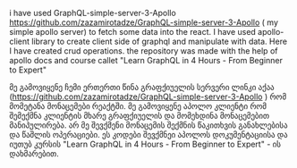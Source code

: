 i have used GraphQL-simple-server-3-Apollo  https://github.com/zazamirotadze/GraphQL-simple-server-3-Apollo 
( my simple apollo server) to fetch some data into the react. I have used apollo-client library to create client side of graphql and manipulate with data. 
Here I have created crud operations.  the repository was made with the help of apollo docs and course callet "Learn GraphQL in 4 Hours - From Beginner to Expert"

მე გამოვიყენე ჩემი ერთერთი წინა გრაფქიუელის სერვერი ლინკი აქაა (https://github.com/zazamirotadze/GraphQL-simple-server-3-Apollo ) რომ მომეტანა მონაცემები რეაქტში. 
მე გამოვიყენე აპოლო კლიენტი რომ შემექმნა კლიენტის მხარე გრაფქიუელის და მომეხდინა მონაცემებით მანიპულირება. არ მე შევქმენი მონაცემის შექმნის წაკითხვის განახლებისა 
და წაშლის ოპერაციები. ეს კოდები შევქმნეი აპოლოს დოკუმენტაციისა და იუთუბ კურსის  "Learn GraphQL in 4 Hours - From Beginner to Expert" - ის დახმარებით.

